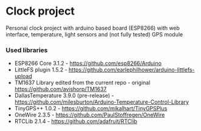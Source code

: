 # Clock project

Personal clock project with arduino based board (ESP8266) with web interface, temperature, light sensors and (not fully tested) GPS module

### Used libraries
* ESP8266 Core 3.1.2 - https://github.com/esp8266/Arduino
* LittleFS plugin 1.5.2 - https://github.com/earlephilhower/arduino-littlefs-upload
* TM1637 Library edited from the current repo - original https://github.com/avishorp/TM1637
* DallasTemperature 3.9.0 (pre-release) - https://github.com/milesburton/Arduino-Temperature-Control-Library
* TinyGPS++ 1.0.2 - https://github.com/mikalhart/TinyGPSPlus
* OneWire 2.3.5 - https://github.com/PaulStoffregen/OneWire
* RTCLib 2.1.4 - https://github.com/adafruit/RTClib
